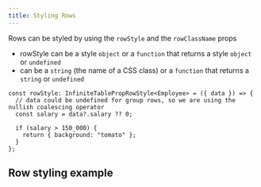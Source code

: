 ```yaml
---
title: Styling Rows
---
```


Rows can be styled by using the `rowStyle` and the `rowClassName` props

- <PropLink name="rowStyle">rowStyle</PropLink> can be a style `object` or a `function` that returns a style `object` or `undefined`
- <PropLink name="rowClassName"/> can be a `string` (the name of a CSS class) or a `function` that returns a `string` or `undefined`

```tsx title=Defining-a-rowStyle-function
const rowStyle: InfiniteTablePropRowStyle<Employee> = ({ data }) => {
  // data could be undefined for group rows, so we are using the nullish coalescing operator
  const salary = data?.salary ?? 0;

  if (salary > 150_000) {
    return { background: "tomato" };
  }
};
```

## Row styling example

<Sandpack>

```ts file=row-styling-example.page.tsx
```
```ts file=columns.ts
```

</Sandpack>
